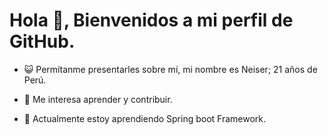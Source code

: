 # Hola 👋, Bienvenidos a mi perfil de GitHub.

- 😺 Permítanme presentarles sobre mí, mi nombre es Neiser; 21 años de Perú.
* 👀 Me interesa aprender y contribuir.
+ 🌱 Actualmente estoy aprendiendo Spring boot Framework.
